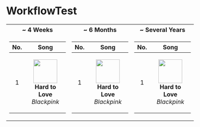 # WorkflowTest

<table>
<tr><th style="text-align:center">~ 4 Weeks</th><th style="text-align:center">~ 6 Months</th><th style="text-align:center">~ Several Years</th></tr>
<tr><td>

|No.|      Song       |
|:-:|:---------------:|
| 1 | <p align="center"><img id="shortImg_1" src="" src="https://i.scdn.co/image/ab67616d00004851580ac3ad7dfc81e509171120" width="64" height="64"><br/><b id="shortTitle_1">Hard to Love</b><br/><i id="shortArtist_1">Blackpink</i></p> |

</td><td>

|No.|      Song       |
|:-:|:---------------:|
| 1 | <p align="center"><img id="mediumImg_1" src="" src="https://i.scdn.co/image/ab67616d00004851580ac3ad7dfc81e509171120" width="64" height="64"><br/><b>Hard to Love</b><br/><i>Blackpink</i></p> |

</td><td>

|No.|      Song       |
|:-:|:---------------:|
| 1 | <p align="center"><img id="longImg_1" src="" src="https://i.scdn.co/image/ab67616d00004851580ac3ad7dfc81e509171120" width="64" height="64"><br/><b>Hard to Love</b><br/><i>Blackpink</i></p> |

</td></tr> </table>
